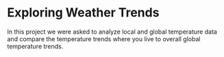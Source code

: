 # Exploring Weather Trends
In this project we were asked to analyze local and global temperature data and compare the temperature trends where you live to overall global temperature trends.
